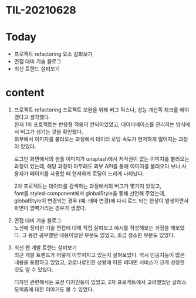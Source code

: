 # TIL-20210628

# Today

- 프로젝트 refactoring 요소 살펴보기
- 면접 대비 기술 블로그
- 최신 트렌드 살펴보기

# content

1. 프로젝트 refactoring
   프로젝트 보완을 위해 버그 픽스나, 성능 개선쪽 체크를 해야겠다고 생각했다.  
   현재 1차 프로젝트는 반응형 적용이 안되어있었고, 데이터베이스를 관리하는 방식에서 버그가 생기는 것을 확인했다.  
   외부에서 이미지를 불러오는 과정에서 데이터 로딩 속도가 현저하게 떨어지는 과정이 있었다.

   로그인 화면에서의 샘플 이미지가 unsplash에서 저작권이 없는 이미지를 불러오는 과정이 있는데,
   해당 과정이 아무래도 외부 API를 통해 이미지를 불러오다 보니 사용자가 페이지를 사용할 때 현저하게 로딩이 느리게 나타났다.

   2차 프로젝트는 데이터를 검색하는 과정에서의 버그가 몇가지 있었고,  
   font를 styled-component에서 globalStyle을 통해 선언해 주었는데, globalStyle이 변경되는 경우 (예: 테마 변경)에 다시 로드 되는 현상이 발생하면서 화면이 깜빡거리는 경우가 생겼다.

2. 면접 대비 기술 블로그  
   노션에 정리한 기술 면접에 대해 직접 살펴보고 예시를 작성해보는 과정을 해보았다.
   그 동안 공부했던 내용이었던 부분도 있었고, 조금 생소한 부분도 있었다.

3. 최신 웹 개발 트렌드 살펴보기  
   최근 개발 트렌드가 어떻게 이루어지고 있는지 살펴보았다.
   역시 인공지능이 많은 내용을 포함하고 있었고, 코로나로인한 상황에 따른 비대면 서비스가 크게 성장한 것도 알 수 있었다.

   디자인 관련해서는 모션 디자인등이 있었고, 2차 프로젝트에서 고려했었던 글래스모피즘에 대한 이야기도 볼 수 있었다.
